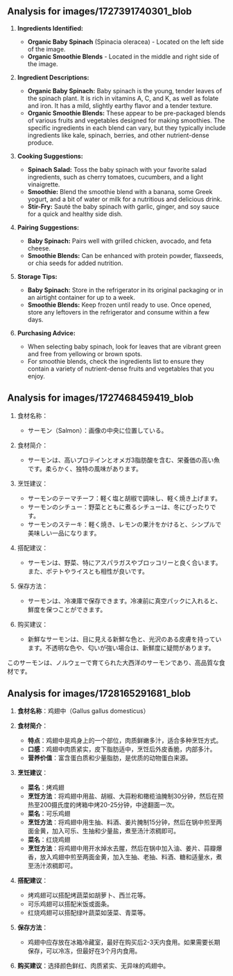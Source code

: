 

## Analysis for images/1727391740301_blob

1. **Ingredients Identified:**
   - **Organic Baby Spinach** (Spinacia oleracea) - Located on the left side of the image.
   - **Organic Smoothie Blends** - Located in the middle and right side of the image.

2. **Ingredient Descriptions:**
   - **Organic Baby Spinach:** Baby spinach is the young, tender leaves of the spinach plant. It is rich in vitamins A, C, and K, as well as folate and iron. It has a mild, slightly earthy flavor and a tender texture.
   - **Organic Smoothie Blends:** These appear to be pre-packaged blends of various fruits and vegetables designed for making smoothies. The specific ingredients in each blend can vary, but they typically include ingredients like kale, spinach, berries, and other nutrient-dense produce.

3. **Cooking Suggestions:**
   - **Spinach Salad:** Toss the baby spinach with your favorite salad ingredients, such as cherry tomatoes, cucumbers, and a light vinaigrette.
   - **Smoothie:** Blend the smoothie blend with a banana, some Greek yogurt, and a bit of water or milk for a nutritious and delicious drink.
   - **Stir-Fry:** Sauté the baby spinach with garlic, ginger, and soy sauce for a quick and healthy side dish.

4. **Pairing Suggestions:**
   - **Baby Spinach:** Pairs well with grilled chicken, avocado, and feta cheese.
   - **Smoothie Blends:** Can be enhanced with protein powder, flaxseeds, or chia seeds for added nutrition.

5. **Storage Tips:**
   - **Baby Spinach:** Store in the refrigerator in its original packaging or in an airtight container for up to a week.
   - **Smoothie Blends:** Keep frozen until ready to use. Once opened, store any leftovers in the refrigerator and consume within a few days.

6. **Purchasing Advice:**
   - When selecting baby spinach, look for leaves that are vibrant green and free from yellowing or brown spots.
   - For smoothie blends, check the ingredients list to ensure they contain a variety of nutrient-dense fruits and vegetables that you enjoy.

## Analysis for images/1727468459419_blob

1. 食材名称：
   - サーモン（Salmon）：画像の中央に位置している。

2. 食材简介：
   - サーモンは、高いプロテインとオメガ3脂肪酸を含む、栄養価の高い魚です。柔らかく、独特の風味があります。

3. 烹饪建议：
   - サーモンのテーマチーフ：軽く塩と胡椒で調味し、軽く焼き上げます。
   - サーモンのシチュー：野菜とともに煮るシチューは、冬にぴったりです。
   - サーモンのステーキ：軽く焼き、レモンの果汁をかけると、シンプルで美味しい一品になります。

4. 搭配建议：
   - サーモンは、野菜、特にアスパラガスやブロッコリーと良く合います。また、ポテトやライスとも相性が良いです。

5. 保存方法：
   - サーモンは、冷凍庫で保存できます。冷凍前に真空パックに入れると、鮮度を保つことができます。

6. 购买建议：
   - 新鮮なサーモンは、目に見える新鮮な色と、光沢のある皮膚を持っています。不透明な色や、匂いが強い場合は、新鮮度に疑問があります。

このサーモンは、ノルウェーで育てられた大西洋のサーモンであり、高品質な食材です。

## Analysis for images/1728165291681_blob

1. **食材名称**：鸡翅中（Gallus gallus domesticus）

2. **食材简介**：
   - **特点**：鸡翅中是鸡身上的一个部位，肉质鲜嫩多汁，适合多种烹饪方式。
   - **口感**：鸡翅中肉质紧实，皮下脂肪适中，烹饪后外皮香脆，内部多汁。
   - **营养价值**：富含蛋白质和少量脂肪，是优质的动物蛋白来源。

3. **烹饪建议**：
   - **菜名**：烤鸡翅
   - **烹饪方法**：将鸡翅中用盐、胡椒、大蒜粉和橄榄油腌制30分钟，然后在预热至200摄氏度的烤箱中烤20-25分钟，中途翻面一次。
   - **菜名**：可乐鸡翅
   - **烹饪方法**：将鸡翅中用生抽、料酒、姜片腌制15分钟，然后在锅中煎至两面金黄，加入可乐、生抽和少量盐，煮至汤汁浓稠即可。
   - **菜名**：红烧鸡翅
   - **烹饪方法**：将鸡翅中用开水焯水去腥，然后在锅中加入油、姜片、蒜瓣爆香，放入鸡翅中煎至两面金黄，加入生抽、老抽、料酒、糖和适量水，煮至汤汁浓稠即可。

4. **搭配建议**：
   - 烤鸡翅可以搭配烤蔬菜如胡萝卜、西兰花等。
   - 可乐鸡翅可以搭配米饭或面条。
   - 红烧鸡翅可以搭配绿叶蔬菜如菠菜、青菜等。

5. **保存方法**：
   - 鸡翅中应存放在冰箱冷藏室，最好在购买后2-3天内食用。如果需要长期保存，可以冷冻，但最好在3个月内食用。

6. **购买建议**：选择颜色鲜红、肉质紧实、无异味的鸡翅中。